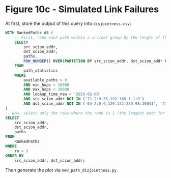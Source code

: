 # Figure 10c - Simulated Link Failures

At first, store the output of this query into `disjointness.csv`:

```sql
WITH RankedPaths AS (
    -- First, rank each path within a src/dst group by the length of the 'paths' string in descending order
    SELECT
        src_scion_addr,
        dst_scion_addr,
        paths,
        ROW_NUMBER() OVER(PARTITION BY src_scion_addr, dst_scion_addr ORDER BY LENGTH(paths) DESC) as rn
    FROM
        path_statistics
    WHERE
        available_paths > 0
        AND min_hops < 10000
        AND max_hops < 10000
        AND lookup_time_new < '2025-02-08'
        AND src_scion_addr NOT IN ('71-2:0:35,192.168.1.1:0')
        AND dst_scion_addr NOT IN ('64-2:0:9,129.132.230.98:30041', '71-2:0:18,192.168.1.1:30041', '71-88,127.0.0.1:30041')
)
-- Now, select only the rows where the rank is 1 (the longest path for each group)
SELECT
    src_scion_addr,
    dst_scion_addr,
    paths
FROM
    RankedPaths
WHERE
    rn < 3
ORDER BY
    src_scion_addr, dst_scion_addr;
```


Then generate the plot via `new_path_disjointness.py`.